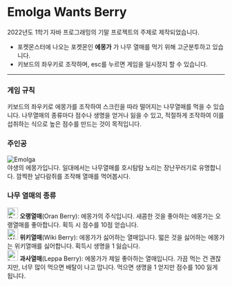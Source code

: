 # Emolga Wants Berry<br/>

2022년도 1학기 자바 프로그래밍의 기말 프로젝트의 주제로 제작되었습니다.

- 포켓몬스터에 나오는 포켓몬인 __에몽가__ 가
나무 열매를 먹기 위해 고군분투하고 있습니다.
- 키보드의 좌우키로 조작하며,
esc를 누르면 게임을 일시정지 할 수 있습니다.

---

### 게임 규칙
키보드의 좌우키로 에몽가를 조작하여
스크린을 따라 떨어지는 나무열매를 먹을 수 있습니다.
나무열매의 종류마다 점수나 생명을 얻거나 잃을 수 있고,
적절하게 조작하여 이를 섭취하는 식으로 높은 점수를 만드는 것이 목적입니다.

### 주인공
![Emolga](https://www.nicepng.com/png/detail/414-4148651_587emolga-bw-anime-pokemon-emolga.png)<br/>
야생의 에몽가입니다. 일대에서는 나무열매를 호시탐탐 노리는 장난꾸러기로 유명합니다. 깜찍한 날다람쥐를 조작해 열매를 먹어봅시다.

### 나무 열매의 종류
<img src="https://podicmaster.cdn3.cafe24.com/berries/007.png" width="25px" height="25px" alt="Oran"></img> __오랭열매__(Oran Berry):
에몽가의 주식입니다.
새콤한 것을 좋아하는 에몽가는 오랭열매를 좋아합니다.
획득 시 점수를 10점 얻습니다.<br/>
<img src="https://podicmaster.cdn3.cafe24.com/berries/012.png" width="25px" height="25px" alt="Wiki"></img> __위키열매__(Wiki Berry):
에몽가가 싫어하는 열매입니다.
떫은 것을 싫어하는 에몽가는 위키열매를 싫어합니다.
획득시 생명을 1 잃습니다.<br/>
<img src="https://podicmaster.cdn3.cafe24.com/berries/006.png" width="25px" height="25px" alt="Leppa"></img> __과사열매__(Leppa Berry):
에몽가가 제일 좋아하는 열매입니다.
가끔 먹는 건 괜찮지만, 너무 많이 먹으면 배탈이 나고 맙니다.
먹으면 생명을 1 얻지만 점수를 100 잃게 됩니다.<br/>
